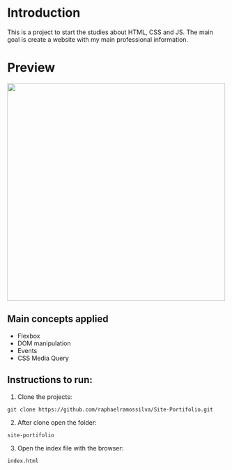 # Introduction

This is a project to start the studies about HTML, CSS and JS.
The main goal is create a website with my main professional information.

# Preview

<img src="https://github.com/raphaelramossilva/Site-Portifolio/blob/main/preview.png" height="500"/>

## Main concepts applied

- Flexbox
- DOM manipulation
- Events
- CSS Media Query

## Instructions to run:

1. Clone the projects:

```
git clone https://github.com/raphaelramossilva/Site-Portifolio.git
```

2. After clone open the folder:

```
site-portifolio
```

3. Open the index file with the browser:

```
index.html
```
